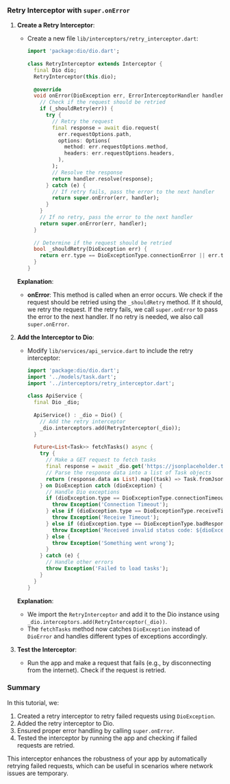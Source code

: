 ### Retry Interceptor with `super.onError`

1. **Create a Retry Interceptor**:
    - Create a new file `lib/interceptors/retry_interceptor.dart`:
      ```dart
      import 'package:dio/dio.dart';
 
      class RetryInterceptor extends Interceptor {
        final Dio dio;
        RetryInterceptor(this.dio);
 
        @override
        void onError(DioException err, ErrorInterceptorHandler handler) async {
          // Check if the request should be retried
          if (_shouldRetry(err)) {
            try {
              // Retry the request
              final response = await dio.request(
                err.requestOptions.path,
                options: Options(
                  method: err.requestOptions.method,
                  headers: err.requestOptions.headers,
                ),
              );
              // Resolve the response
              return handler.resolve(response);
            } catch (e) {
              // If retry fails, pass the error to the next handler
              return super.onError(err, handler);
            }
          }
          // If no retry, pass the error to the next handler
          return super.onError(err, handler);
        }
 
        // Determine if the request should be retried
        bool _shouldRetry(DioException err) {
          return err.type == DioExceptionType.connectionError || err.type == DioExceptionType.badResponse;
        }
      }
      ```

   **Explanation**:
    - **onError**: This method is called when an error occurs. We check if the request should be retried using the `_shouldRetry` method. If it should, we retry the request. If the retry fails, we call `super.onError` to pass the error to the next handler. If no retry is needed, we also call `super.onError`.

2. **Add the Interceptor to Dio**:
    - Modify `lib/services/api_service.dart` to include the retry interceptor:
      ```dart
      import 'package:dio/dio.dart';
      import '../models/task.dart';
      import '../interceptors/retry_interceptor.dart';
 
      class ApiService {
        final Dio _dio;
 
        ApiService() : _dio = Dio() {
          // Add the retry interceptor
          _dio.interceptors.add(RetryInterceptor(_dio));
        }
 
        Future<List<Task>> fetchTasks() async {
          try {
            // Make a GET request to fetch tasks
            final response = await _dio.get('https://jsonplaceholder.typicode.com/todos');
            // Parse the response data into a list of Task objects
            return (response.data as List).map((task) => Task.fromJson(task)).toList();
          } on DioException catch (dioException) {
            // Handle Dio exceptions
            if (dioException.type == DioExceptionType.connectionTimeout) {
              throw Exception('Connection Timeout');
            } else if (dioException.type == DioExceptionType.receiveTimeout) {
              throw Exception('Receive Timeout');
            } else if (dioException.type == DioExceptionType.badResponse) {
              throw Exception('Received invalid status code: ${dioException.response?.statusCode}');
            } else {
              throw Exception('Something went wrong');
            }
          } catch (e) {
            // Handle other errors
            throw Exception('Failed to load tasks');
          }
        }
      }
      ```

   **Explanation**:
    - We import the `RetryInterceptor` and add it to the Dio instance using `_dio.interceptors.add(RetryInterceptor(_dio))`.
    - The `fetchTasks` method now catches `DioException` instead of `DioError` and handles different types of exceptions accordingly.

3. **Test the Interceptor**:
    - Run the app and make a request that fails (e.g., by disconnecting from the internet). Check if the request is retried.

### Summary
In this tutorial, we:
1. Created a retry interceptor to retry failed requests using `DioException`.
2. Added the retry interceptor to Dio.
3. Ensured proper error handling by calling `super.onError`.
4. Tested the interceptor by running the app and checking if failed requests are retried.

This interceptor enhances the robustness of your app by automatically retrying failed requests, which can be useful in scenarios where network issues are temporary.